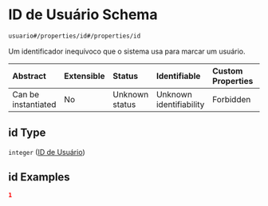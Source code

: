 # ID de Usuário Schema

```txt
usuario#/properties/id#/properties/id
```

Um identificador inequívoco que o sistema usa para marcar um usuário.

| Abstract            | Extensible | Status         | Identifiable            | Custom Properties | Additional Properties | Access Restrictions | Defined In                                                                |
| :------------------ | :--------- | :------------- | :---------------------- | :---------------- | :-------------------- | :------------------ | :------------------------------------------------------------------------ |
| Can be instantiated | No         | Unknown status | Unknown identifiability | Forbidden         | Allowed               | none                | [usuario.schema.json*](../out/usuario.schema.json "open original schema") |

## id Type

`integer` ([ID de Usuário](usuario-properties-id-de-usuário.md))

## id Examples

```json
1
```
